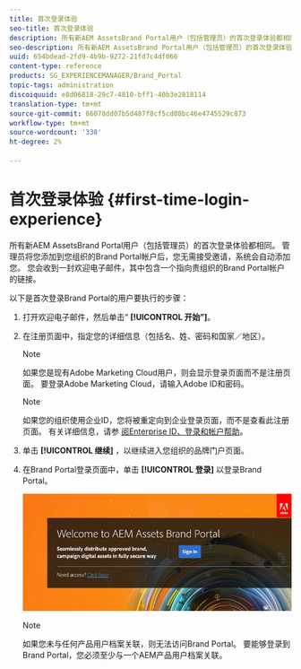 ```yaml
---
title: 首次登录体验
seo-title: 首次登录体验
description: 所有新AEM AssetsBrand Portal用户（包括管理员）的首次登录体验都相同。 管理员将您添加到您组织的Brand Portal帐户后，您无需接受邀请，系统会自动添加您。 您会收到一封欢迎电子邮件，其中包含一个指向贵组织的Brand Portal帐户的链接。
seo-description: 所有新AEM AssetsBrand Portal用户（包括管理员）的首次登录体验都相同。 管理员将您添加到您组织的Brand Portal帐户后，您无需接受邀请，系统会自动添加您。 您会收到一封欢迎电子邮件，其中包含一个指向贵组织的Brand Portal帐户的链接。
uuid: 654bdead-2fd9-4b9b-9272-21fd7c4df066
content-type: reference
products: SG_EXPERIENCEMANAGER/Brand_Portal
topic-tags: administration
discoiquuid: e8d06818-29c7-4810-bff1-40b3e2818114
translation-type: tm+mt
source-git-commit: 86078dd07b5d487f8cf5cd08bc46e4745529c873
workflow-type: tm+mt
source-wordcount: '338'
ht-degree: 2%

---
```



# 首次登录体验 {#first-time-login-experience}

所有新AEM AssetsBrand Portal用户（包括管理员）的首次登录体验都相同。 管理员将您添加到您组织的Brand Portal帐户后，您无需接受邀请，系统会自动添加您。 您会收到一封欢迎电子邮件，其中包含一个指向贵组织的Brand Portal帐户的链接。

以下是首次登录Brand Portal的用户要执行的步骤：

1. 打开欢迎电子邮件，然后单击“ **[!UICONTROL 开始”]**。

1. 在注册页面中，指定您的详细信息（包括名、姓、密码和国家／地区）。
   >[!NOTE]
   >
   >如果您是现有Adobe Marketing Cloud用户，则会显示登录页面而不是注册页面。 要登录Adobe Marketing Cloud，请输入Adobe ID和密码。

   >[!NOTE]
   >
   >如果您的组织使用企业ID，您将被重定向到企业登录页面，而不是查看此注册页面。 有关详细信息，请参 [阅Enterprise ID、登录和帐户帮助](https://helpx.adobe.com/in/enterprise/kb/enterprise-id-faq.html)。

1. 单击 **[!UICONTROL 继续]** ，以继续进入您组织的品牌门户页面。
1. 在Brand Portal登录页面中，单击 **[!UICONTROL 登录]** 以登录Brand Portal。

   ![品牌门户登录页](assets/signin-onboarding.png)

   >[!NOTE]
   >
   >如果您未与任何产品用户档案关联，则无法访问Brand Portal。 要能够登录到Brand Portal，您必须至少与一个AEM产品用户档案关联。
